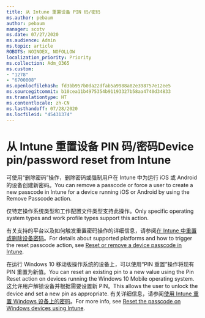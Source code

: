```yaml
---
title: 从 Intune 重置设备 PIN 码/密码
ms.author: pebaum
author: pebaum
manager: scotv
ms.date: 07/27/2020
ms.audience: Admin
ms.topic: article
ROBOTS: NOINDEX, NOFOLLOW
localization_priority: Priority
ms.collection: Adm_O365
ms.custom:
- "1278"
- "6700008"
ms.openlocfilehash: fd3bb957b0da22dfab5a9988a82e398757e12ee5
ms.sourcegitcommit: b10cea11b4975354b91193327b58aa4740d34833
ms.translationtype: HT
ms.contentlocale: zh-CN
ms.lasthandoff: 07/28/2020
ms.locfileid: "45431374"
---
```

# <a name="device-pinpassword-reset-from-intune"></a><span data-ttu-id="62dbe-102">从 Intune 重置设备 PIN 码/密码</span><span class="sxs-lookup"><span data-stu-id="62dbe-102">Device pin/password reset from Intune</span></span>

<span data-ttu-id="62dbe-103">可使用“删除密码”操作，删除密码或强制用户在 Intune 中为运行 iOS 或 Android 的设备创建新密码。</span><span class="sxs-lookup"><span data-stu-id="62dbe-103">You can remove a passcode or force a user to create a new passcode in Intune for a device running iOS or Android by using the Remove Passcode action.</span></span>

<span data-ttu-id="62dbe-104">仅特定操作系统类型和工作配置文件类型支持此操作。</span><span class="sxs-lookup"><span data-stu-id="62dbe-104">Only specific operating system types and work profile types support this action.</span></span>

<span data-ttu-id="62dbe-105">有关支持的平台以及如何触发重置密码操作的详细信息，请参阅[在 Intune 中重置或删除设备密码](https://docs.microsoft.com/intune/device-passcode-reset)。</span><span class="sxs-lookup"><span data-stu-id="62dbe-105">For details about supported platforms and how to trigger the reset passcode action, see [Reset or remove a device passcode in Intune](https://docs.microsoft.com/intune/device-passcode-reset).</span></span>

<span data-ttu-id="62dbe-106">在运行 Windows 10 移动版操作系统的设备上，可以使用“PIN 重置”操作将现有 PIN 重置为新值。</span><span class="sxs-lookup"><span data-stu-id="62dbe-106">You can reset an existing pin to a new value using the Pin Reset action on devices running the Windows 10 Mobile operating system.</span></span> <span data-ttu-id="62dbe-107">这允许用户解锁设备并根据需要设置新 PIN。</span><span class="sxs-lookup"><span data-stu-id="62dbe-107">This allows the user to unlock the device and set a new pin as appropriate.</span></span> <span data-ttu-id="62dbe-108">有关详细信息，请参阅[使用 Intune 重置 Windows 设备上的密码](https://docs.microsoft.com/intune/device-windows-pin-reset)。</span><span class="sxs-lookup"><span data-stu-id="62dbe-108">For more info, see [Reset the passcode on Windows devices using Intune](https://docs.microsoft.com/intune/device-windows-pin-reset).</span></span>
